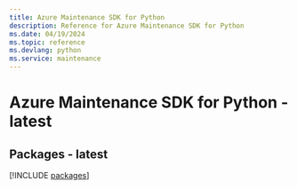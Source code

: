 ```yaml
---
title: Azure Maintenance SDK for Python
description: Reference for Azure Maintenance SDK for Python
ms.date: 04/19/2024
ms.topic: reference
ms.devlang: python
ms.service: maintenance
---
```

# Azure Maintenance SDK for Python - latest
## Packages - latest
[!INCLUDE [packages](maintenance-index.md)]